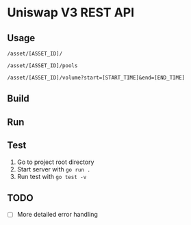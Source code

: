# Uniswap V3 REST API

## Usage

`/asset/[ASSET_ID]/`

`/asset/[ASSET_ID]/pools`

`/asset/[ASSET_ID]/volume?start=[START_TIME]&end=[END_TIME]`

## Build

## Run

## Test

1. Go to project root directory
2. Start server with `go run .`
3. Run test with `go test -v`

## TODO

- [ ] More detailed error handling

